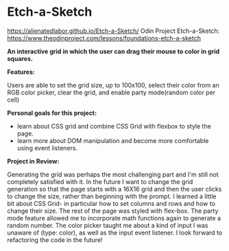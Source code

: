 # Etch-a-Sketch
https://alienatedlabor.github.io/Etch-a-Sketch/
Odin Project Etch-a-Sketch: https://www.theodinproject.com/lessons/foundations-etch-a-sketch

<strong>An interactive grid in which the user can drag their mouse to color in grid squares. </strong>

<strong>Features:</strong>


Users are able to set the grid size, up to 100x100, select their color from an RGB color picker, clear the grid, and enable party mode(random color per cell)


<strong>Personal goals for this project:</strong> 
<ul>
<li>learn about CSS grid and combine CSS Grid with flexbox to style the page. </li>
<li>learn more about DOM manipulation and become more comfortable using event listeners. </li>
</ul>

<strong>Project in Review:</strong> 

Generating the grid was perhaps the most challenging part and I'm still not completely satisfied with it. In the future I want to change the grid generation so that the page starts with a 16X16 grid and then the user clicks to change the size, rather than beginning with the prompt. I learned a little bit about CSS Grid- in particular how to set columns and rows and how to change their size. The rest of the page was styled with flex-box. 
The party mode feature allowed me to incorporate math functions again to generate a random number. 
The color picker taught me about a kind of input I was unaware of (type: color), as well as the input event listener. 
I look forward to refactoring the code in the future!
